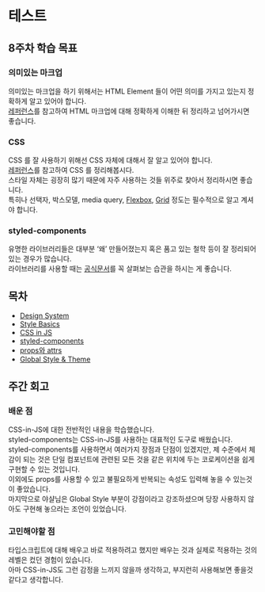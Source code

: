 # 테스트

## 8주차 학습 목표

### 의미있는 마크업

의미있는 마크업을 하기 위해서는 HTML Element 들이 어떤 의미를 가지고 있는지 정확하게 알고 있어야 합니다.\
[레퍼런스](https://developer.mozilla.org/ko/docs/Web/HTML/Reference)를 참고하여 HTML 마크업에 대해 정확하게 이해한 뒤 정리하고 넘어가시면 좋습니다.

### CSS

CSS 를 잘 사용하기 위해선 CSS 자체에 대해서 잘 알고 있어야 합니다.\
[레퍼런스](https://developer.mozilla.org/ko/docs/Web/CSS/Reference)를 참고하여 CSS 를 정리해봅시다.\
스타일 자체는 굉장히 많기 때문에 자주 사용하는 것들 위주로 찾아서 정리하시면 좋습니다.\
특히나 선택자, 박스모델, media query, [Flexbox](https://css-tricks.com/snippets/css/a-guide-to-flexbox/), [Grid](https://css-tricks.com/snippets/css/complete-guide-grid/) 정도는 필수적으로 알고 계셔야 합니다.

### styled-components

유명한 라이브러리들은 대부분 ‘왜’ 만들어졌는지 혹은 품고 있는 철학 등이 잘 정리되어 있는 경우가 많습니다.\
라이브러리를 사용할 때는 [공식문서](https://styled-components.com/docs/basics)를 꼭 살펴보는 습관을 하시는 게 좋습니다.

## 목차

- [Design System](./design-system.md)
- [Style Basics](./style-basics.md)
- [CSS in JS](./css-in-js.md)
- [styled-components](./styled-components.md)
- [props와 attrs](./props-and-attrs.md)
- [Global Style & Theme](./global-style-theme.md)

## 주간 회고

### 배운 점

CSS-in-JS에 대한 전반적인 내용을 학습했습니다.\
styled-components는 CSS-in-JS를 사용하는 대표적인 도구로 배웠습니다.\
styled-components를 사용하면서 여러가지 장점과 단점이 있겠지만, 제 수준에서 체감이 되는 것은 단일 컴포넌트에 관련된 모든 것을 같은 위치에 두는 코로케이션을 쉽게 구현할 수 있는 것입니다.\
이외에도 props를 사용할 수 있고 불필요하게 반복되는 속성도 입력해 놓을 수 있는것이 좋았습니다.\
마지막으로 야샬님은 Global Style 부분이 강점이라고 강조하셨으며 당장 사용하지 않아도 구현해 놓으라는 조언이 있었습니다.

### 고민해야할 점

타입스크립트에 대해 배우고 바로 적용하려고 했지만 배우는 것과 실제로 적용하는 것의 레벨은 컸던 경험이 있습니다.\
아마 CSS-in-JS도 그런 감정을 느끼지 않을까 생각하고, 부지런히 사용해보면 좋을것 같다고 생각합니다.
